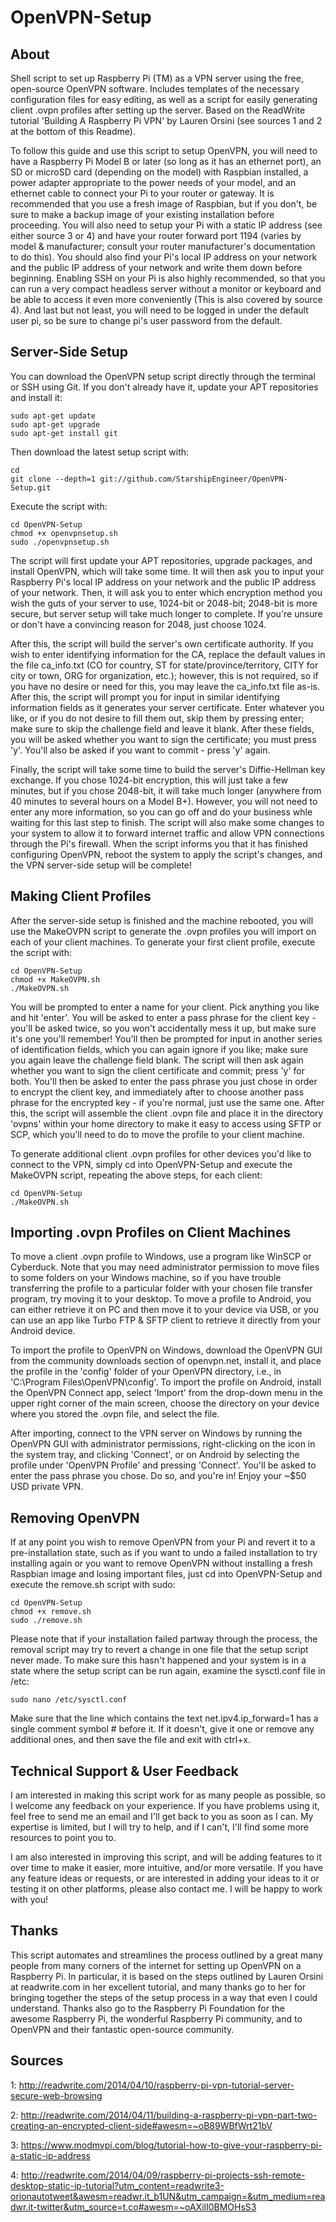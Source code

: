 OpenVPN-Setup
============

About
-----

Shell script to set up Raspberry Pi (TM) as a VPN server using the free, open-source
OpenVPN software. Includes templates of the necessary configuration files for easy
editing, as well as a script for easily generating client .ovpn profiles after
setting up the server. Based on the ReadWrite tutorial 'Building A Raspberry
Pi VPN' by Lauren Orsini (see sources 1 and 2 at the bottom of this Readme).

To follow this guide and use this script to setup OpenVPN, you will need to have a
Raspberry Pi Model B or later (so long as it has an ethernet port), an SD or microSD
card (depending on the model) with Raspbian installed, a power adapter appropriate
to the power needs of your model, and an ethernet cable to connect your Pi to your
router or gateway. It is recommended that you use a fresh image of Raspbian, but if
you don't, be sure to make a backup image of your existing installation before
proceeding. You will also need to setup your Pi with a static IP address (see
either source 3 or 4) and have your router forward port 1194 (varies by model &
manufacturer; consult your router manufacturer's documentation to do this). You
should also find your Pi's local IP address on your network and the public IP
address of your network and write them down before beginning. Enabling SSH on your
Pi is also highly recommended, so that you can run a very compact headless server
without a monitor or keyboard and be able to access it even more conveniently (This
is also covered by source 4). And last but not least, you will need to be logged in
under the default user pi,  so be sure to change pi's user password from the default.

Server-Side Setup
-----------------

You can download the OpenVPN setup script directly through the terminal or SSH using
Git. If you don't already have it, update your APT repositories and install it:

```shell
sudo apt-get update
sudo apt-get upgrade
sudo apt-get install git
```

Then download the latest setup script with:

```shell
cd
git clone --depth=1 git://github.com/StarshipEngineer/OpenVPN-Setup.git
```

Execute the script with:

```shell
cd OpenVPN-Setup
chmod +x openvpnsetup.sh
sudo ./openvpnsetup.sh
```

The script will first update your APT repositories, upgrade packages, and install OpenVPN,
which will take some time. It will then ask you to input your Raspberry Pi's local IP
address on your network and the public IP address of your network. Then, it will ask you
to enter which encryption method you wish the guts of your server to use, 1024-bit or
2048-bit; 2048-bit is more secure, but server setup will take much longer to complete. If
you're unsure or don't have a convincing reason for 2048, just choose 1024.

After this, the script will build the server's own certificate authority. If you wish to
enter identifying information for the CA, replace the default values in the file
ca_info.txt (CO for country, ST for state/province/territory, CITY for city or town, ORG
for organization, etc.); however, this is not required, so if you have no desire or need
for this, you may leave the ca_info.txt file as-is. After this, the script will prompt
you for input in similar identifying information fields as it generates your server
certificate. Enter whatever you like, or if you do not desire to fill them out, skip
them by pressing enter; make sure to skip the challenge field and leave it blank. After
these fields, you will be asked whether you want to sign the certificate; you must press
'y'. You'll also be asked if you want to commit - press 'y' again.

Finally, the script will take some time to build the server's Diffie-Hellman key
exchange. If you chose 1024-bit encryption, this will just take a few minutes, but if you
chose 2048-bit, it will take much longer (anywhere from 40 minutes to several hours on a
Model B+). However, you will not need to enter any more information, so you can go off
and do your business whle waiting for this last step to finish. The script will also make
some changes to your system to allow it to forward internet traffic and allow VPN
connections through the Pi's firewall. When the script informs you that it has finished
configuring OpenVPN, reboot the system to apply the script's changes, and the VPN
server-side setup will be complete!

Making Client Profiles
----------------------

After the server-side setup is finished and the machine rebooted, you will use the MakeOVPN script
to generate the .ovpn profiles you will import on each of your client machines. To generate your
first client profile, execute the script with:

```shell
cd OpenVPN-Setup
chmod +x MakeOVPN.sh
./MakeOVPN.sh
```

You will be prompted to enter a name for your client. Pick anything you like and hit 'enter'. 
You will be asked to enter a pass phrase for the client key - you'll be asked twice, so you won't
accidentally mess it up, but make sure it's one you'll remember! You'll then be prompted for
input in another series of identification fields, which you can again ignore if you like; make
sure you again leave the challenge field blank. The script will then ask again whether you want
to sign the client certificate and commit; press 'y' for both. You'll then be asked to enter the
pass phrase you just chose in order to encrypt the client key, and immediately after to choose
another pass phrase for the encrypted key - if you're normal, just use the same one. After this,
the script will assemble the client .ovpn file and place it in the directory 'ovpns' within your
home directory to make it easy to access using SFTP or SCP, which you'll need to do to move the
profile to your client machine.

To generate additional client .ovpn profiles for other devices you'd like to connect to the VPN,
simply cd into OpenVPN-Setup and execute the MakeOVPN script, repeating the above steps, for each
client:

```shell
cd OpenVPN-Setup
./MakeOVPN.sh
```

Importing .ovpn Profiles on Client Machines
--------------------------------------------

To move a client .ovpn profile to Windows, use a program like WinSCP or Cyberduck. Note that
you may need administrator permission to move files to some folders on your Windows machine,
so if you have trouble transferring the profile to a particular folder with your chosen file
transfer program, try moving it to your desktop. To move a profile to Android, you can either
retrieve it on PC and then move it to your device via USB, or you can use an app like Turbo
FTP & SFTP client to retrieve it directly from your Android device.

To import the profile to OpenVPN on Windows, download the OpenVPN GUI from the community downloads
section of openvpn.net, install it, and place the profile in the 'config' folder of your OpenVPN
directory, i.e., in 'C:\Program Files\OpenVPN\config'. To import the profile on Android, install
the OpenVPN Connect app, select 'Import' from the drop-down menu in the upper right corner of the
main screen, choose the directory on your device where you stored the .ovpn file, and select the
file.

After importing, connect to the VPN server on Windows by running the OpenVPN GUI with
administrator permissions, right-clicking on the icon in the system tray, and clicking 'Connect',
or on Android by selecting the profile under 'OpenVPN Profile' and pressing 'Connect'. You'll be
asked to enter the pass phrase you chose. Do so, and you're in! Enjoy your ~$50 USD private VPN.

Removing OpenVPN
----------------

If at any point you wish to remove OpenVPN from your Pi and revert it to a
pre-installation state, such as if you want to undo a failed installation to try installing
again or you want to remove OpenVPN without installing a fresh Raspbian image and losing
important files, just cd into OpenVPN-Setup and execute the remove.sh script with sudo:

```shell
cd OpenVPN-Setup
chmod +x remove.sh
sudo ./remove.sh
```

Please note that if your installation failed partway through the process, the removal
script may try to revert a change in one file that the setup script never made. To make sure
this hasn't happened and your system is in a state where the setup script can be run again,
examine the sysctl.conf file in /etc:

```shell
sudo nano /etc/sysctl.conf
```

Make sure that the line which contains the text net.ipv4.ip_forward=1 has a single comment
symbol # before it. If it doesn't, give it one or remove any additional ones, and then
save the file and exit with ctrl+x.

Technical Support & User Feedback
---------------------------------

I am interested in making this script work for as many people as possible, so I welcome any
feedback on your experience. If you have problems using it, feel free to send me an email and
I'll get back to you as soon as I can. My expertise is limited, but I will try to help, and
if I can't, I'll find some more resources to point you to.

I am also interested in improving this script, and will be adding features to it over time to
make it easier, more intuitive, and/or more versatile. If you have any feature ideas or requests,
or are interested in adding your ideas to it or testing it on other platforms, please also
contact me. I will be happy to work with you!

Thanks
------

This script automates and streamlines the process outlined by a great many people from many corners
of the internet for setting up OpenVPN on a Raspberry Pi. In particular, it is based on the steps
outlined by Lauren Orsini at readwrite.com in her excellent tutorial, and many thanks go to her for
bringing together the steps of the setup process in a way that even I could understand. Thanks also
go to the Raspberry Pi Foundation for the awesome Raspberry Pi, the wonderful Raspberry Pi community,
and to OpenVPN and their fantastic open-source community.

Sources
-------
1: http://readwrite.com/2014/04/10/raspberry-pi-vpn-tutorial-server-secure-web-browsing

2: http://readwrite.com/2014/04/11/building-a-raspberry-pi-vpn-part-two-creating-an-encrypted-client-side#awesm=~oB89WBfWrt21bV

3: https://www.modmypi.com/blog/tutorial-how-to-give-your-raspberry-pi-a-static-ip-address

4: http://readwrite.com/2014/04/09/raspberry-pi-projects-ssh-remote-desktop-static-ip-tutorial?utm_content=readwrite3-orionautotweet&awesm=readwr.it_b1UN&utm_campaign=&utm_medium=readwr.it-twitter&utm_source=t.co#awesm=~oAXilI0BMOHsS3
